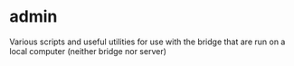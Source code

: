 admin
=====

Various scripts and useful utilities for use with the bridge that are run on a local computer (neither bridge nor server)

